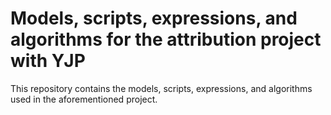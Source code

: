 # Models, scripts, expressions, and algorithms for the attribution project with YJP

This repository contains the models, scripts, expressions, and algorithms used in the aforementioned project.